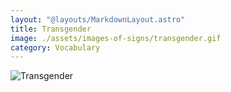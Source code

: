 ```yaml
---
layout: "@layouts/MarkdownLayout.astro"
title: Transgender
image: ./assets/images-of-signs/transgender.gif
category: Vocabulary
---
```


![Transgender](@signs/transgender.gif)
